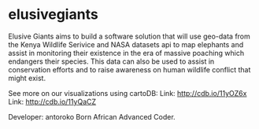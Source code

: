 elusivegiants
=============

Elusive Giants aims to build a software solution that will use geo-data from the Kenya Wildlife Serivice and NASA datasets api to map elephants and assist in monitoring their existence in the era of massive poaching which endangers their species. This data can also be used to assist in conservation efforts and to raise awareness on human wildlife conflict that might exist. 

See more on our visualizations using cartoDB: 
Link: http://cdb.io/11yOZ6x
Link: http://cdb.io/11yQaCZ

Developer: antoroko
Born African Advanced Coder.
